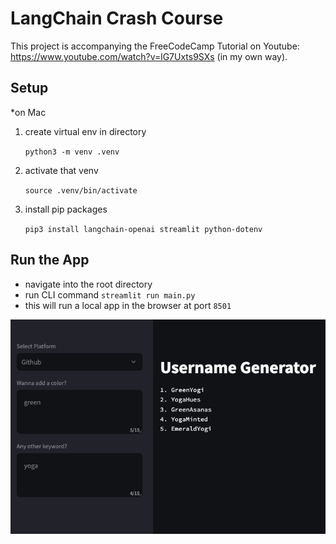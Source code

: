 # LangChain Crash Course

This project is accompanying the FreeCodeCamp Tutorial on Youtube: https://www.youtube.com/watch?v=lG7Uxts9SXs (in my own way).

## Setup

\*on Mac

1. create virtual env in directory

   `python3 -m venv .venv`

2. activate that venv

   `source .venv/bin/activate`

3. install pip packages

   `pip3 install langchain-openai streamlit python-dotenv`

## Run the App

- navigate into the root directory
- run CLI command `streamlit run main.py`
- this will run a local app in the browser at port `8501`

![Username Generator App in Browser](demo.png)
